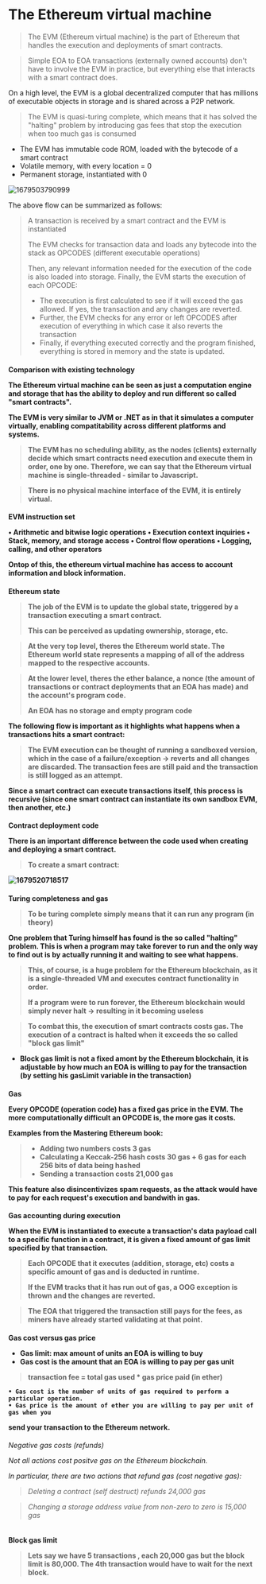 # The Ethereum virtual machine

> The EVM (Ethereum virtual machine) is the part of Ethereum that handles the execution and deployments of smart contracts.

> Simple EOA to EOA transactions (externally owned accounts) don't have to involve the EVM in practice, but everything else that interacts with a smart contract does.

On a high level, the EVM is a global decentralized computer that has millions of executable objects in storage and is shared across a P2P network.

> The EVM is quasi-turing complete, which means that it has solved the "halting" problem by introducing gas fees that stop the execution when too much gas is consumed

- The EVM has immutable code ROM, loaded with the bytecode of a smart contract
- Volatile memory, with every location = 0
- Permanent storage, instantiated with 0

![1679503790999](image/Chapter13-Evm/1679503790999.png)

The above flow can be summarized as follows:

> A transaction is received by a smart contract and the EVM is instantiated
>
> The EVM checks for transaction data and loads any bytecode into the stack as OPCODES (different executable operations)
>
> Then, any relevant information needed for the execution of the code is also loaded into storage. Finally, the EVM starts the execution of each OPCODE:
>
> - The execution is first calculated to see if it will exceed the gas allowed. If yes, the transaction and any changes are reverted.
> - Further, the EVM checks for any error or left OPCODES after execution of everything in which case it also reverts the transaction
> - Finally, if everything executed correctly and the program finished, everything is stored in memory and the state is updated.

<h4> Comparison with existing technology

The Ethereum virtual machine can be seen as just a computation engine and storage that has the ability to deploy and run different so called "smart contracts".

The EVM is very similar to JVM or .NET as in that it simulates a computer virtually, enabling compatitability across different platforms and systems.

> The EVM has no scheduling ability, as the nodes (clients) externally decide which smart contracts need execution and execute them in order, one by one. Therefore, we can say that the Ethereum virtual machine is single-threaded - similar to Javascript. 

> There is no physical machine interface of the EVM, it is entirely virtual.

<h4> EVM instruction set

• Arithmetic and bitwise logic operations
• Execution context inquiries
• Stack, memory, and storage access
• Control flow operations
• Logging, calling, and other operators

Ontop of this, the ethereum virtual machine has access to account information and block information.

<h4> Ethereum state

> The job of the EVM is to update the global state, triggered by a transaction executing a smart contract.
>
> This can be perceived as updating ownership, storage, etc.

> At the very top level, theres the Ethereum world state. The Ethereum world state represents a mapping of all of the address mapped to the respective accounts.

> At the lower level, theres the ether balance, a nonce (the amount of transactions or contract deployments that an EOA has made) and the account's program code. 
>
> An EOA has no storage and empty program code

The following flow is important as it highlights what happens when a transactions hits a smart contract: 



> The EVM execution can be thought of running a sandboxed version, which in the case of a failure/exception -> reverts and all changes are discarded. The transaction fees are still paid and the transaction is still logged as an attempt.

Since a smart contract can execute transactions itself, this process is recursive (since one smart contract can instantiate its own sandbox EVM, then another, etc.)

<h4> Contract deployment code

There is an important difference between the code used when creating and deploying a smart contract.

> To create a smart contract: 

![1679520718517](image/Chapter13-Evm/1679520718517.png)

<h4> Turing completeness and gas

> To be turing complete simply means that it can run any program (in theory)

One problem that Turing himself has found is the so called "halting" problem. This is when a program may take forever to run and the only way to find out is by actually running it and waiting to see what happens.

> This, of course, is a huge problem for the Ethereum blockchain, as it is a single-threaded VM and executes contract functionality in order.
>
> If a program were to run forever, the Ethereum blockchain would simply never halt -> resulting in it becoming useless

> To combat this, the execution of smart contracts costs gas. The execution of a contract is halted when it exceeds the so called "block gas limit"

- Block gas limit is not a fixed amont by the Ethereum blockchain, it is adjustable by how much an EOA is willing to pay for the transaction (by setting his gasLimit variable in the transaction)

<h4> Gas

Every OPCODE (operation code) has a fixed gas price in the EVM. The more computationally difficult an OPCODE is, the more gas it costs.

Examples from the Mastering Ethereum book:

> - Adding two numbers costs 3 gas
> - Calculating a Keccak-256 hash costs 30 gas + 6 gas for each 256 bits of data being
>   hashed
> -  Sending a transaction costs 21,000 gas

This feature also disincentivizes spam requests, as the attack would have to pay for each request's execution and bandwith in gas.

<h4> Gas accounting during execution

When the EVM is instantiated to execute a transaction's data payload call to a specific function in a contract, it is given a fixed amount of gas limit specified by that transaction.

> Each OPCODE that it executes (addition, storage, etc) costs a specific amount of gas and is deducted in runtime. 
>
> If the EVM tracks that it has run out of gas, a OOG exception is thrown and the changes are reverted.

> The EOA that triggered the transaction still pays for the fees, as miners have already started validating at that point.

<h4> Gas cost versus gas price

- Gas limit: max amount of units an EOA is willing to buy
- Gas cost is the amount that an EOA is willing to pay per gas unit

> transaction fee = total gas used * gas price paid (in ether)

    • Gas cost is the number of units of gas required to perform a particular operation.
	• Gas price is the amount of ether you are willing to pay per unit of gas when you
send your transaction to the Ethereum network.

<h6> Negative gas costs (refunds)

Not all actions cost positve gas on the Ethereum blockchain.

In particular, there are two actions that refund gas (cost negative gas):

> Deleting a contract (self destruct) refunds 24,000 gas

> Changing a storage address value from non-zero to zero is 15,000 gas

<h4> Block gas limit

> Lets say we have 5 transactions , each 20,000 gas but the block limit is 80,000. The 4th transaction would have to wait for the next block.
